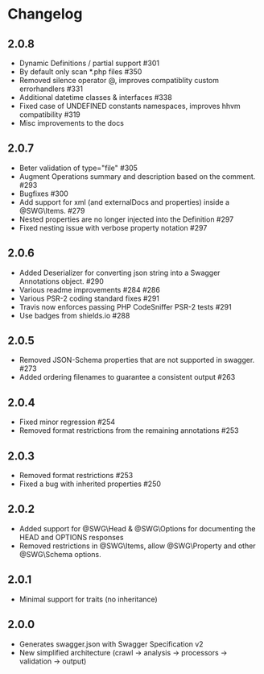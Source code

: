 # Changelog

## 2.0.8

 - Dynamic Definitions / partial support #301
 - By default only scan *.php files #350
 - Removed silence operator @, improves compatiblity custom errorhandlers #331 
 - Additional datetime classes & interfaces #338
 - Fixed case of UNDEFINED constants namespaces, improves hhvm compatibility #319 
 - Misc improvements to the docs

## 2.0.7

 - Beter validation of type="file" #305
 - Augment Operations summary and description based on the comment. #293
 - Bugfixes #300
 - Add support for xml (and externalDocs and properties) inside a @SWG\Items. #279
 - Nested properties are no longer injected into the Definition #297
 - Fixed nesting issue with verbose property notation #297

## 2.0.6

 - Added Deserializer for converting json string into a Swagger Annotations object. #290
 - Various readme improvements #284 #286
 - Various PSR-2 coding standard fixes #291
 - Travis now enforces passing PHP CodeSniffer PSR-2 tests #291
 - Use badges from shields.io #288

## 2.0.5

 - Removed JSON-Schema properties that are not supported in swagger. #273
 - Added ordering filenames to guarantee a consistent output #263

## 2.0.4

 - Fixed minor regression #254
 - Removed format restrictions from the remaining annotations #253

## 2.0.3

 - Removed format restrictions #253
 - Fixed a bug with inherited properties #250

## 2.0.2

 - Added support for @SWG\Head & @SWG\Options for documenting the HEAD and OPTIONS responses
 - Removed restrictions in @SWG\Items, allow @SWG\Property and other @SWG\Schema options.

## 2.0.1

 - Minimal support for traits (no inheritance)

## 2.0.0

 - Generates swagger.json with Swagger Specification v2
 - New simplified architecture (crawl -> analysis -> processors -> validation -> output)
